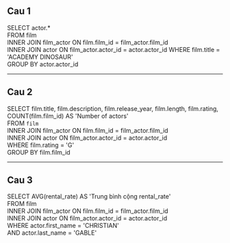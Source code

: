 ## Cau 1

SELECT actor.*  
FROM film  
INNER JOIN film_actor ON film.film_id = film_actor.film_id   
INNER JOIN actor ON film_actor.actor_id = actor.actor_id WHERE film.title = 'ACADEMY DINOSAUR'   
GROUP BY actor.actor_id
                          

 ---

 ## Cau 2

 SELECT film.title, film.description, film.release_year, film.length, film.rating, COUNT(film.film_id) AS 'Number of actors'   
FROM `film`  
INNER JOIN film_actor ON film.film_id = film_actor.film_id   
INNER JOIN actor ON film_actor.actor_id = actor.actor_id   
WHERE film.rating = 'G'   
GROUP BY film.film_id

---

## Cau 3

SELECT AVG(rental_rate) AS 'Trung bình cộng rental_rate'  
FROM film  
INNER JOIN film_actor ON film.film_id = film_actor.film_id   
INNER JOIN actor ON film_actor.actor_id = actor.actor_id   
WHERE actor.first_name = 'CHRISTIAN'   
AND actor.last_name = 'GABLE'


